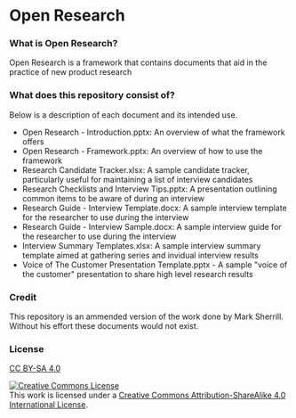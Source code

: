 # Open Research

### What is Open Research?

Open Research is a framework that contains documents that aid in the practice of new product research


### What does this repository consist of?
Below is a description of each document and its intended use.

* Open Research - Introduction.pptx: An overview of what the framework offers
* Open Research - Framework.pptx: An overview of how to use the framework
* Research Candidate Tracker.xlsx: A sample candidate tracker, particularly useful for maintaining a list of interview candidates
* Research Checklists and Interview Tips.pptx: A presentation outlining common items to be aware of during an interview
* Research Guide - Interview Template.docx: A sample interview template for the researcher to use during the interview
* Research Guide - Interview Sample.docx: A sample interview guide for the researcher to use during the interview
* Interview Summary Templates.xlsx: A sample interview summary template aimed at gathering series and invidual interview results
* Voice of The Customer Presentation Template.pptx - A sample "voice of the customer" presentation to share high level research results

### Credit

This repository is an ammended version of the work done by Mark Sherrill. Without his effort these documents would not exist.

### License
[CC BY-SA 4.0](http://creativecommons.org/licenses/by-sa/4.0/) 

<a rel="license" href="http://creativecommons.org/licenses/by-sa/4.0/"><img alt="Creative Commons License" style="border-width:0" src="https://i.creativecommons.org/l/by-sa/4.0/88x31.png" /></a><br />This work is licensed under a <a rel="license" href="http://creativecommons.org/licenses/by-sa/4.0/">Creative Commons Attribution-ShareAlike 4.0 International License</a>.
